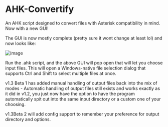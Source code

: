 # AHK-Convertify
An AHK script designed to convert files with Asterisk compatibility in mind. Now with a new GUI!

The GUI is now mostly complete (pretty sure it wont change at least lol) and now looks like:

![image](https://user-images.githubusercontent.com/5680448/172486171-3c90bbfe-a311-4e70-989e-2c52ea0a259a.png)

Run the .ahk script, and the above GUI will pop open that will let you choose input files. This will open a Windows-native file selection dialog that supports Ctrl and Shift to select multiple files at once.

v1.3 Beta 1 has added manual handling of output files back into the mix of modes - Automatic handling of output files still exists and works exactly as it did in v1.2, you just now have the option to have the program automatically spit out into the same input directory or a custom one of your choosing.

v1.3Beta 2 will add config support to remember your preference for output directory and options.
